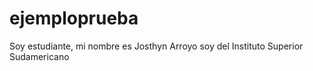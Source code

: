 # ejemploprueba
Soy estudiante, mi nombre es Josthyn Arroyo soy del Instituto Superior Sudamericano 
